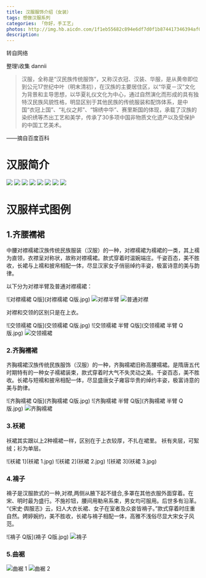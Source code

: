 ```yaml
---
title: 汉服服饰介绍（女装）
tags: 想做汉服系列
categories: 「你好，手工艺」
photos: http://img.hb.aicdn.com/1f1eb55682c894e6df7d0f1b874417346394af0910c3a5-9QttR7_fw658
description: 
---
```


转自网络

整理\收集 dannii

> 汉服，全称是“汉民族传统服饰”，又称汉衣冠、汉装、华服，是从黄帝即位到公元17世纪中叶（明末清初），在汉族的主要居住区，以“华夏－汉”文化为背景和主导思想，以华夏礼仪文化为中心，通过自然演化而形成的具有独特汉民族风貌性格，明显区别于其他民族的传统服装和配饰体系，是中国“衣冠上国”、“礼仪之邦”、“锦绣中华”、赛里斯国的体现，承载了汉族的染织绣等杰出工艺和美学，传承了30多项中国非物质文化遗产以及受保护的中国工艺美术。
> 
——摘自百度百科

# 汉服简介
![](1.jpg)
![](2.jpg)
![](3.jpg)
![](4.jpg)
![](5.jpg)
![](6.jpg)
![](7.jpg)
![](8.jpg)


# 汉服样式图例

## 1.齐腰襦裙
中腰对襟襦裙汉族传统民族服装（汉服）的一种，对襟襦裙为襦裙的一类，其上襦为直领，衣襟呈对称状，故称对襟襦裙。款式穿着时温婉端庄。千姿百态，美不胜收，长裙与上襦和披帛相配一体，尽显汉家女子俏丽绰约丰姿，极富诗意的美与韵律。

以下分为对襟半臂及普通对襟襦裙：

![对襟襦裙 Q版](对襟襦裙 Q版.jpg)
![对襟半臂](对襟半臂.jpg)
![普通对襟](普通对襟.jpg)

对襟和交领的区别只是在上衣。

![交领襦裙 Q版](交领襦裙 Q版.jpg)
![交领襦裙 半臂 Q版](交领襦裙 半臂 Q版.jpg)
![交领襦裙](交领襦裙.jpg)

### 2.齐胸襦裙

齐胸襦裙汉族传统民族服饰（汉服）的一种，齐胸襦裙旧称高腰襦裙。是隋唐五代时期特有的一种女子襦裙装束，款式穿着时大气不失灵动之美。千姿百态，美不胜收。长裙与短襦和披帛相配一体，尽显盛唐女子雍容华贵的绰约丰姿，极富诗意的美与韵律。

![齐胸襦裙 Q版](齐胸襦裙 Q版.jpg)
![齐胸襦裙 半臂 Q版](齐胸襦裙 半臂 Q版.jpg)
![齐胸襦裙](齐胸襦裙.jpg)

### 3.袄裙
袄裙其实跟以上2种襦裙一样，区别在于上衣较厚，不扎在裙里。
袄有夹层，可絮绒；衫为单层。

![袄裙 1](袄裙 1.jpg)
![袄裙 2](袄裙 2.jpg)
![袄裙 3](袄裙 3.jpg)

### 4.褙子

褙子是汉服款式的一种,对襟,两侧从腋下起不缝合,多罩在其他衣服外面穿着。在宋、明时最为盛行。不施袗钮，腰间用勒帛系束，男女均可服用。后世多有沿革。 “《宋史·舆服志》云，妇人大衣长裙、女子在室者及众妾皆褙子。”款式穿着时庄重自然。娉婷婉约，美不胜收，长裙与褙子相配一体，高雅不浅俗尽显大宋女子风范。

![褙子 Q版](褙子 Q版.jpg)
![褙子](褙子.jpg)

### 5.曲裾

![曲裾 1](曲裾1.jpg)
![曲裾 2](曲裾2.jpg)